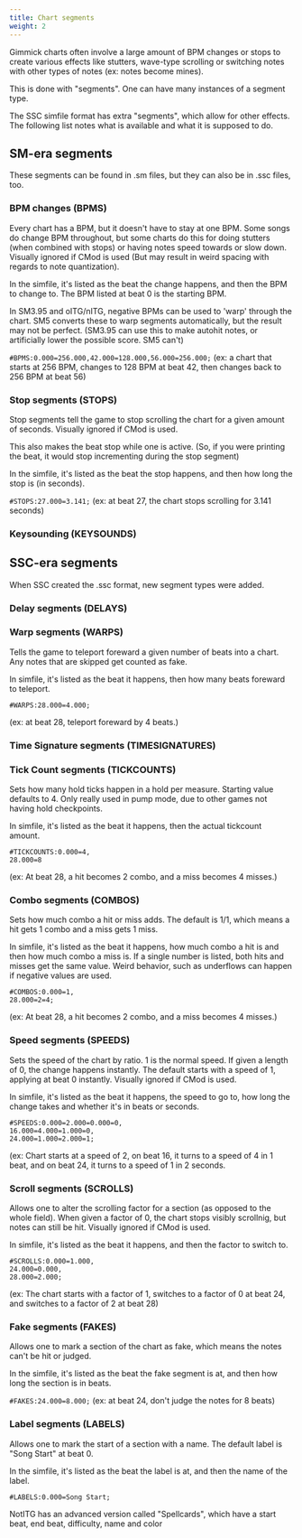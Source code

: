 ```yaml
---
title: Chart segments
weight: 2
---
```


Gimmick charts often involve a large amount of BPM changes or stops to create various effects like stutters, wave-type scrolling or switching notes with other types of notes (ex: notes become mines).

This is done with "segments". One can have many instances of a segment type.

The SSC simfile format has extra "segments", which allow for other effects. The following list notes what is available and what it is supposed to do.

## SM-era segments

These segments can be found in .sm files, but they can also be in .ssc files, too.

### BPM changes (BPMS)

Every chart has a BPM, but it doesn't have to stay at one BPM. Some songs do change BPM throughout, but some charts do this for doing stutters (when combined with stops) or having notes speed towards or slow down. Visually ignored if CMod is used (But may result in weird spacing with regards to note quantization).

In the simfile, it's listed as the beat the change happens, and then the BPM to change to. The BPM listed at beat 0 is the starting BPM.

In SM3.95 and oITG/nITG, negative BPMs can be used to 'warp' through the chart. SM5 converts these to warp segments automatically, but the result may not be perfect. (SM3.95 can use this to make autohit notes, or artificially lower the possible score. SM5 can't)

`#BPMS:0.000=256.000,42.000=128.000,56.000=256.000;`
(ex: a chart that starts at 256 BPM, changes to 128 BPM at beat 42, then changes back to 256 BPM at beat 56)

### Stop segments (STOPS)

Stop segments tell the game to stop scrolling the chart for a given amount of seconds. Visually ignored if CMod is used.

This also makes the beat stop while one is active. (So, if you were printing the beat, it would stop incrementing during the stop segment)

In the simfile, it's listed as the beat the stop happens, and then how long the stop is (in seconds).

<!-- TODO: I think negative stops are a thing in oITG/SM3.95, what does it do??? What does SM5 do with it??? -->

`#STOPS:27.000=3.141;`
(ex: at beat 27, the chart stops scrolling for 3.141 seconds)

### Keysounding (KEYSOUNDS)

<!-- TODO: How does this even work -->

## SSC-era segments

When SSC created the .ssc format, new segment types were added.

### Delay segments (DELAYS)

<!-- TODO: How does this even work -->

### Warp segments (WARPS)

Tells the game to teleport foreward a given number of beats into a chart. Any notes that are skipped get counted as fake.

In simfile, it's listed as the beat it happens, then how many beats foreward to teleport.

```
#WARPS:28.000=4.000;
```
(ex: at beat 28, teleport foreward by 4 beats.)

### Time Signature segments (TIMESIGNATURES)

<!-- TODO: How does this even work -->

### Tick Count segments (TICKCOUNTS)

<!-- TODO: How does this even work -->
Sets how many hold ticks happen in a hold per measure. <!--TODO: Or was it per beat?--> Starting value defaults to 4. Only really used in pump mode, due to other games not having hold checkpoints.

In simfile, it's listed as the beat it happens, then the actual tickcount amount.

```
#TICKCOUNTS:0.000=4,
28.000=8
```
(ex: At beat 28, a hit becomes 2 combo, and a miss becomes 4 misses.)

### Combo segments (COMBOS)

Sets how much combo a hit or miss adds. The default is 1/1, which means a hit gets 1 combo and a miss gets 1 miss.

In simfile, it's listed as the beat it happens, how much combo a hit is and then how much combo a miss is. If a single number is listed, both hits and misses get the same value. Weird behavior, such as underflows can happen if negative values are used.

```
#COMBOS:0.000=1,
28.000=2=4;
```
(ex: At beat 28, a hit becomes 2 combo, and a miss becomes 4 misses.)

### Speed segments (SPEEDS)

Sets the speed of the chart by ratio. 1 is the normal speed. If given a length of 0, the change happens instantly. The default starts with a speed of 1, applying at beat 0 instantly. Visually ignored if CMod is used.

In simfile, it's listed as the beat it happens, the speed to go to, how long the change takes and whether it's in beats or seconds.

```
#SPEEDS:0.000=2.000=0.000=0,
16.000=4.000=1.000=0,
24.000=1.000=2.000=1;
```
(ex: Chart starts at a speed of 2, on beat 16, it turns to a speed of 4 in 1 beat, and on beat 24, it turns to a speed of 1 in 2 seconds.

### Scroll segments (SCROLLS)

Allows one to alter the scrolling factor for a section (as opposed to the whole field). When given a factor of 0, the chart stops visibly scrollnig, but notes can still be hit. Visually ignored if CMod is used.

In simfile, it's listed as the beat it happens, and then the factor to switch to.
```
#SCROLLS:0.000=1.000,
24.000=0.000,
28.000=2.000;
```
(ex: The chart starts with a factor of 1, switches to a factor of 0 at beat 24, and switches to a factor of 2 at beat 28)

### Fake segments (FAKES)

Allows one to mark a section of the chart as fake, which means the notes can't be hit or judged.

In the simfile, it's listed as the beat the fake segment is at, and then how long the section is in beats.

`#FAKES:24.000=8.000;`
(ex: at beat 24, don't judge the notes for 8 beats)

### Label segments (LABELS)

Allows one to mark the start of a section with a name. The default label is "Song Start" at beat 0.

In the simfile, it's listed as the beat the label is at, and then the name of the label.

`#LABELS:0.000=Song Start;`

NotITG has an advanced version called "Spellcards", which have a start beat, end beat, difficulty, name and color
